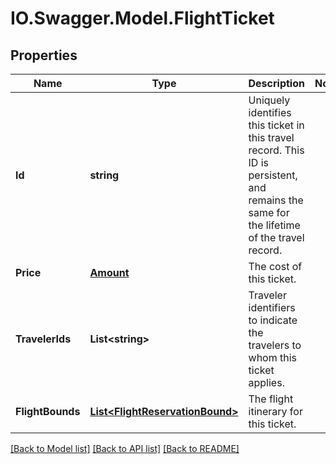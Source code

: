 # IO.Swagger.Model.FlightTicket
## Properties

Name | Type | Description | Notes
------------ | ------------- | ------------- | -------------
**Id** | **string** | Uniquely identifies this ticket in this travel record. This ID is persistent, and remains the same for the lifetime of the travel record. | 
**Price** | [**Amount**](Amount.md) | The cost of this ticket. | 
**TravelerIds** | **List&lt;string&gt;** | Traveler identifiers to indicate the travelers to whom this ticket applies. | 
**FlightBounds** | [**List&lt;FlightReservationBound&gt;**](FlightReservationBound.md) | The flight itinerary for this ticket. | 

[[Back to Model list]](../README.md#documentation-for-models) [[Back to API list]](../README.md#documentation-for-api-endpoints) [[Back to README]](../README.md)

